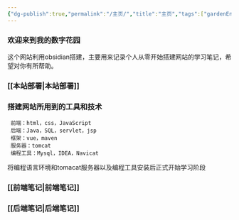 ```yaml
---
{"dg-publish":true,"permalink":"/主页/","title":"主页","tags":["gardenEntry"],"noteIcon":""}
---
```


### 欢迎来到我的数字花园


这个网站利用obsidian搭建，主要用来记录个人从零开始搭建网站的学习笔记，希望对你有所帮助。

### [[本站部署\|本站部署]]


### 搭建网站所用到的工具和技术

     前端：html，css，JavaScript
     后端：Java，SQL，servlet，jsp
     框架：vue，maven
     服务器：tomcat
     编程工具：Mysql，IDEA，Navicat


将编程语言环境和tomacat服务器以及编程工具安装后正式开始学习阶段

### [[前端笔记\|前端笔记]]

### [[后端笔记\|后端笔记]]
